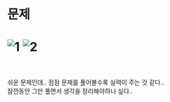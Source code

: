 문제
==
![1](https://user-images.githubusercontent.com/73854324/125936601-614dbc76-93f7-4955-9e76-04a5c625ed96.PNG)
![2](https://user-images.githubusercontent.com/73854324/125936608-47c5efac-41d1-4288-a5da-0ebd607f4bc4.PNG)
<br><br>
==
쉬운 문제인데.. 점점 문제를 풀어볼수록 실력이 주는 것 같다..   
잠깐동안 그만 풀면서 생각을 정리해야하나 싶다..